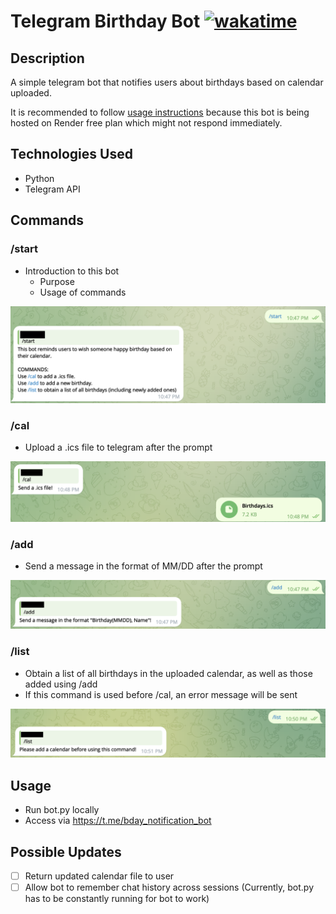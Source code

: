 # Telegram Birthday Bot [![wakatime](https://wakatime.com/badge/user/018e18e4-ea39-46c6-b3da-dcbf7a45a702/project/a507617f-5cd9-430d-a7d7-7c4ce72771fd.svg)](https://wakatime.com/badge/user/018e18e4-ea39-46c6-b3da-dcbf7a45a702/project/a507617f-5cd9-430d-a7d7-7c4ce72771fd)
## Description
A simple telegram bot that notifies users about birthdays based on calendar uploaded.

It is recommended to follow [usage instructions](#Usage) because this bot is being hosted on Render free plan which might not respond immediately.

## Technologies Used
- Python
- Telegram API
## Commands
### /start
- Introduction to this bot
    - Purpose
    - Usage of commands

![alt text](Images/start.png)
### /cal
- Upload a .ics file to telegram after the prompt

![alt text](Images/cal.png)
### /add
- Send a message in the format of MM/DD after the prompt

![alt text](Images/add.png)
### /list
- Obtain a list of all birthdays in the uploaded calendar, as well as those added using /add
- If this command is used before /cal, an error message will be sent

![alt text](Images/list.png)

## Usage 
- Run bot.py locally
- Access via https://t.me/bday_notification_bot 

## Possible Updates 
- [ ] Return updated calendar file to user
- [ ] Allow bot to remember chat history across sessions (Currently, bot.py has to be constantly running for bot to work)
